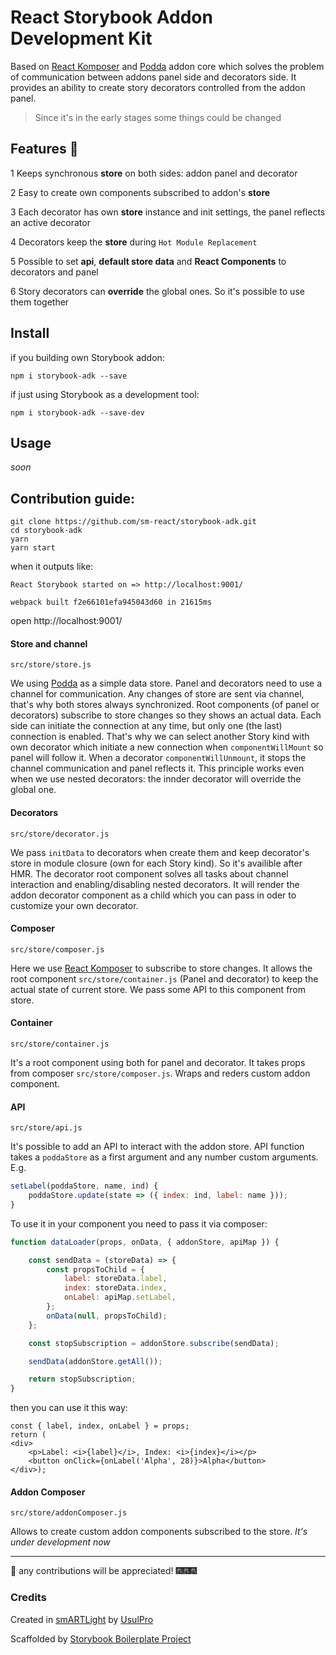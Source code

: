 # React Storybook Addon Development Kit

Based on [React Komposer](https://github.com/arunoda/react-komposer) and [Podda](https://github.com/arunoda/podda) addon core which solves the problem of communication between addons panel side and decorators side. It provides an ability to create story decorators controlled from the addon panel.

> Since it's in the early stages some things could be changed

## Features 💫

1 Keeps synchronous **store** on both sides: addon panel and decorator

2 Easy to create own components subscribed to addon's **store**

3 Each decorator has own **store** instance and init settings, the panel reflects an active decorator

4 Decorators keep the **store** during `Hot Module Replacement`

5 Possible to set **api**, **default store data** and **React Components** to decorators and panel

6 Story decorators can **override** the global ones. So it's possible to use them together

## Install

if you building own Storybook addon:

`npm i storybook-adk --save`

if just using Storybook as a development tool:

`npm i storybook-adk --save-dev`

## Usage

_soon_

## Contribution guide:

```shell
git clone https://github.com/sm-react/storybook-adk.git
cd storybook-adk
yarn
yarn start
```

when it outputs like:


```shell
React Storybook started on => http://localhost:9001/

webpack built f2e66101efa945043d60 in 21615ms
```

open http://localhost:9001/


#### Store and channel

`src/store/store.js`

We using [Podda](https://github.com/arunoda/podda) as a simple data store. Panel and decorators need to use a channel for communication. Any changes of store are sent via channel, that's why both stores always synchronized. Root components (of panel or decorators) subscribe to store changes so they shows an actual data. Each side can initiate the connection at any time, but only one (the last) connection is enabled. That's why we can select another Story kind with own decorator which initiate a new connection when `componentWillMount` so panel will follow it. When a decorator `componentWillUnmount`, it stops the channel communication and panel reflects it. This principle works even when we use nested decorators: the innder decorator will override the global one.

#### Decorators

`src/store/decorator.js`

We pass `initData` to decorators when create them and keep decorator's store in module closure (own for each Story kind). So it's availible after HMR. The decorator root component solves all tasks about channel interaction and enabling/disabling nested decorators. It will render the addon decorator component as a child which you can pass in oder to customize your own decorator.

#### Composer

`src/store/composer.js`

Here we use [React Komposer](https://github.com/arunoda/react-komposer) to subscribe to store changes. It allows the root component `src/store/container.js` (Panel and decorator) to keep the actual state of current store. We pass some API to this component from store.

#### Container

`src/store/container.js`

It's a root component using both for panel and decorator. It takes props from composer `src/store/composer.js`. Wraps and reders custom addon component.

#### API

`src/store/api.js`

It's possible to add an API to interact with the addon store. API function takes a `poddaStore` as a first argument and any number custom arguments. E.g.

```js
setLabel(poddaStore, name, ind) {
    poddaStore.update(state => ({ index: ind, label: name }));
}
```

To use it in your component you need to pass it via composer:

```js
function dataLoader(props, onData, { addonStore, apiMap }) {

    const sendData = (storeData) => {
        const propsToChild = {
            label: storeData.label,
            index: storeData.index,
            onLabel: apiMap.setLabel, 
        };
        onData(null, propsToChild);
    };

    const stopSubscription = addonStore.subscribe(sendData);

    sendData(addonStore.getAll());

    return stopSubscription;
}
```

then you can use it this way:

```
const { label, index, onLabel } = props;
return (
<div>
    <p>Label: <i>{label}</i>, Index: <i>{index}</i></p>
    <button onClick={onLabel('Alpha', 28)}>Alpha</button>
</div>);
```

#### Addon Composer

`src/store/addonComposer.js`

Allows to create custom addon components subscribed to the store. _It's under development now_

---


🙋 any contributions will be appreciated! 🎆🎆🎆

### Credits

Created in [smARTLight](https://github.com/sm-react) by [UsulPro](https://twitter.com/UsulPro)

Scaffolded by [Storybook Boilerplate Project](https://github.com/sm-react/react-theming#storybook-boilerplate-project)
